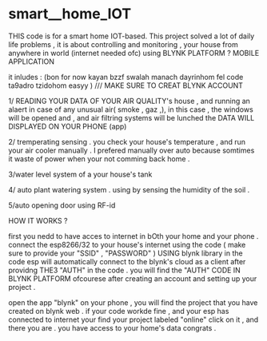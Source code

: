 # smart__home_IOT
THIS  code is for a smart home IOT-based.
This project solved a lot of daily life problems , it is about controlling and monitoring , your house from anywhere in world (internet needed ofc) using BLYNK PLATFORM 
? MOBILE APPLICATION 


it inludes :  (bon for now kayan bzzf  swalah manach dayrinhom fel code   ta9adro tzidohom easyy )  /// MAKE SURE TO CREAT BLYNK ACCOUNT

1/ READING YOUR DATA OF YOUR AIR QUALITY's house , and running an alaert in case of any unusual air( smoke , gaz ,), in this case , the windows will be opened and , and air filtring systems will be lunched   the DATA WILL DISPLAYED ON YOUR PHONE (app) 

2/ tremperating sensing . you check your house's temperature , and run your air  cooler manually .
I prefered manually over auto because somtimes it waste of power when your not comming back home . 

3/water level system of a your house's tank 

4/ auto plant watering system . using by sensing the humidity of the soil . 

5/auto opening door using RF-id 


HOW IT WORKS ?

first you nedd to have acces to internet in bOth  your home and your phone .
connect the esp8266/32 to your house's internet using the code ( make sure to provide your "SSID" , "PASSWORD" )
   USING blynk library in the code esp will automatically connect to the blynk's cloud as a client after providng
   THE3 "AUTH"  in the code . 
   you will find the "AUTH" CODE IN BLYNK PLATFORM ofcourese after creating an account and setting up your project .
   
 open the app "blynk" on your phone , you will find the project that you have created on  blynk web . 
  if your  code workde fine , and your esp has connected to internet your find your project labeled "online" 
  click on it , and  there you are . you have access to your home's data congrats . 
  

